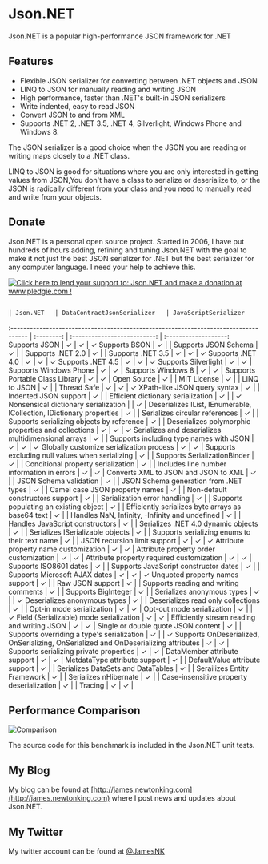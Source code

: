 Json.NET
===============
Json.NET is a popular high-performance JSON framework for .NET

Features
---------------

+ Flexible JSON serializer for converting between .NET objects and JSON
+ LINQ to JSON for manually reading and writing JSON
+ High performance, faster than .NET's built-in JSON serializers
+ Write indented, easy to read JSON
+ Convert JSON to and from XML
+ Supports .NET 2, .NET 3.5, .NET 4, Silverlight, Windows Phone and Windows 8. 

The JSON serializer is a good choice when the JSON you are reading or writing maps closely to a .NET class.

LINQ to JSON is good for situations where you are only interested in getting values from JSON,You don't have a class to serialize or deserialize to, or the JSON is radically different from your class and you need to manually read and write from your objects.

Donate
---------------
Json.NET is a personal open source project. Started in 2006, I have put hundreds of hours adding, refining and tuning Json.NET with the goal to make it not just the best JSON serializer for .NET but the best serializer for any computer language. I need your help to achieve this.

[![Click here to lend your support to: Json.NET and make a donation at www.pledgie.com !](https://pledgie.com/campaigns/18941.png?skin_name=chrome)](http://www.pledgie.com/campaigns/18941 "Donate")

                                                                                     | Json.NET   | DataContractJsonSerializer   | JavaScriptSerializer
:----------------------------------------------------------------------------------- | :--------: | :--------------------------: | :-------------------:
Supports JSON                                                                        | ✓          | ✓                            | ✓
Supports BSON                                                                        | ✓          |                              | 
Supports JSON Schema                                                                 | ✓          |                              | 
Supports .NET 2.0                                                                    | ✓          |                              | 
Supports .NET 3.5                                                                    | ✓          | ✓                            | ✓
Supports .NET 4.0                                                                    | ✓          | ✓                            | ✓
Supports .NET 4.5                                                                    | ✓          | ✓                            | ✓
Supports Silverlight                                                                 | ✓          | ✓                            | 
Supports Windows Phone                                                               | ✓          | ✓                            | 
Supports Windows 8                                                                   | ✓          | ✓                            | 
Supports Portable Class Library                                                      | ✓          | ✓                            | 
Open Source                                                                          | ✓          |                              | 
MIT License                                                                          | ✓          |                              | 
LINQ to JSON                                                                         | ✓          |                              | 
Thread Safe                                                                          | ✓          | ✓                            | ✓
XPath-like JSON query syntax                                                         | ✓          |                              | 
Indented JSON support                                                                | ✓          |                              | 
Efficient dictionary serialization                                                   | ✓          |                              | ✓
Nonsensical dictionary serialization                                                 |            | ✓                            | 
Deserializes IList, IEnumerable, ICollection, IDictionary properties                 | ✓          |                              | 
Serializes circular references                                                       | ✓          |                              | 
Supports serializing objects by reference                                            | ✓          |                              | 
Deserializes polymorphic properties and collections                                  | ✓          | ✓                            | ✓
Serializes and deserializes multidimensional arrays                                  | ✓          |                              | 
Supports including type names with JSON                                              | ✓          | ✓                            | ✓
Globally customize serialization process                                             | ✓          | ✓                            | 
Supports excluding null values when serializing                                      | ✓          |                              | 
Supports SerializationBinder                                                         | ✓          |                              | 
Conditional property serialization                                                   | ✓          |                              | 
Includes line number information in errors                                           | ✓          | ✓                            | 
Converts XML to JSON and JSON to XML                                                 | ✓          |                              | 
JSON Schema validation                                                               | ✓          |                              | 
JSON Schema generation from .NET types                                               | ✓          |                              | 
Camel case JSON property names                                                       | ✓          |                              | 
Non-default constructors support                                                     | ✓          |                              | 
Serialization error handling                                                         | ✓          |                              | 
Supports populating an existing object                                               | ✓          |                              | 
Efficiently serializes byte arrays as base64 text                                    | ✓          |                              | 
Handles NaN, Infinity, -Infinity and undefined                                       | ✓          |                              | 
Handles JavaScript constructors                                                      | ✓          |                              | 
Serializes .NET 4.0 dynamic objects                                                  | ✓          |                              | 
Serializes ISerializable objects                                                     | ✓          |                              | 
Supports serializing enums to their text name                                        | ✓          |                              | 
JSON recursion limit support                                                         | ✓          | ✓                            | ✓
Attribute property name customization                                                | ✓          | ✓                            | 
Attribute property order customization                                               | ✓          | ✓                            | 
Attribute property required customization                                            | ✓          | ✓                            | 
Supports ISO8601 dates                                                               | ✓          |                              | 
Supports JavaScript constructor dates                                                | ✓          |                              | 
Supports Microsoft AJAX dates                                                        | ✓          | ✓                            | ✓
Unquoted property names support                                                      | ✓          |                              | 
Raw JSON support                                                                     | ✓          |                              | 
Supports reading and writing comments                                                | ✓          |                              | 
Supports BigInteger                                                                  | ✓          |                              | 
Serializes anonymous types                                                           | ✓          |                              | ✓
Deserializes anonymous types                                                         | ✓          |                              | 
Deserializes read only collections                                                   | ✓          |                              | 
Opt-in mode serialization                                                            | ✓          | ✓                            | 
Opt-out mode serialization                                                           | ✓          |                              | ✓
Field (Serializable) mode serialization                                              | ✓          | ✓                            | 
Efficiently stream reading and writing JSON                                          | ✓          | ✓                            | 
Single or double quote JSON content                                                  | ✓          |                              | 
Supports overriding a type's serialization                                           | ✓          |                              | ✓
Supports OnDeserialized, OnSerializing, OnSerialized and OnDeserializing attributes  | ✓          | ✓                            | 
Supports serializing private properties                                              | ✓          | ✓                            | 
DataMember attribute support                                                         | ✓          | ✓                            | 
MetdataType attribute support                                                        | ✓          |                              | 
DefaultValue attribute support                                                       | ✓          |                              | 
Serializes DataSets and DataTables                                                   | ✓          |                              | 
Serailizes Entity Framework                                                          | ✓          |                              | 
Serializes nHibernate                                                                | ✓          |                              | 
Case-insensitive property deserialization                                            | ✓          |                              | 
Tracing                                                                              | ✓          | ✓                            | 

Performance Comparison
---------------
![Comparison](http://download.codeplex.com/Download?ProjectName=json&DownloadId=669163)

The source code for this benchmark is included in the Json.NET unit tests.

My Blog
---------------
My blog can be found at [http://james.newtonking.com](http://james.newtonking.com) where I post news and updates about Json.NET.

My Twitter
---------------
My twitter account can be found at [@JamesNK](http://twitter.com/JamesNK)
